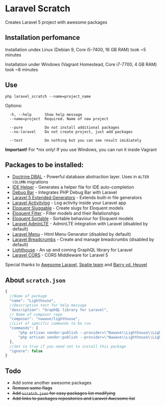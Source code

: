 # Laravel Scratch
Creates Laravel 5 project with awesome packages

## Installation perfomance
Installation undex Linux (Debian 9, Core i5-7400, 16 GB RAM) took ~5 minutes

Installation under Windows (Vagrant Homestead, Core i7-7700, 4 GB RAM) took ~8 minutes

## Use

```
php laravel_scratch --name=project_name
```

Options:
```
  -h, --help      Show help message
  --name=project  Required. Name of new project
        
  --pure          Do not install additional packages
  --no-laravel    Do not create project, just add packages

  --test          Do nothing but you can see result imidiately
```

**Important!** For *nix only! If you use Windows, you can run it inside Vagrant

## Packages to be installed:
  * [Doctrine DBAL](https://github.com/doctrine/dbal) - Powerful database abstraction layer. Uses in `ALTER COLUMN` migrations 
  * [IDE Helper](https://github.com/barryvdh/laravel-ide-helper) - Generates a helper file for IDE auto-completion
  * [Debug Bar](https://github.com/barryvdh/laravel-debugbar) - Integrates PHP Debug Bar with Laravel
  * [Laravel 5 Extended Generators](https://github.com/laracasts/Laravel-5-Generators-Extended) - Extends built-in file generators
  * [Laravel Activitylog](https://github.com/spatie/laravel-activitylog) - Log activity inside your Laravel app
  * [Eloquent Sluggable](https://github.com/cviebrock/eloquent-sluggable) - Create slugs for Eloquent models
  * [Eloquent Filter](https://github.com/Tucker-Eric/EloquentFilter) - Filter models and their Relationships
  * [Eloquent Sortable](https://github.com/spatie/eloquent-sortable) - Sortable behaviour for Eloquent models
  * [Laravel AdminLTE](https://github.com/jeroennoten/Laravel-AdminLTE) - AdminLTE integration with Laravel (disabled by default)
  * [Laravel Menu](https://github.com/spatie/laravel-menu) - Html Menu Generator (disabled by default)
  * [Laravel Breadcrumbs](https://github.com/davejamesmiller/laravel-breadcrumbs) - Create and manage breadcrumbs (disabled by default)
  * [Lighthouse](https://github.com/nuwave/lighthouse) - An up and coming GraphQL library for Laravel
  * [Laravel CORS](https://github.com/barryvdh/laravel-cors) - CORS Middleware for Laravel 5

  Special thanks to [Awesome Laravel](https://github.com/chiraggude/awesome-laravel), [Spatie team](https://github.com/spatie)
and [Barry vd. Heuvel](https://github.com/barryvdh)
## About `scratch.json`

```js
{
  //Name of package
  "name": "Lighthouse",
  //Description text for help message
  "description": "GraphQL library for Laravel",
  // Name of composer repo 
  "composer": "nuwave/lighthouse",
  //List of specific commands to be run
  "commands": [ 
      "php artisan vendor:publish --provider=\"Nuwave\\Lighthouse\\LighthouseServiceProvider\" --tag=schema",
      "php artisan vendor:publish --provider=\"Nuwave\\Lighthouse\\LighthouseServiceProvider\" --tag=config"
  ],
  //Set to true if you need not to install this package
  "ignore": false 
}
```

## Todo
* Add some another awesome packages
* ~~Remove some flags~~
* ~~Add `scratch.json` for easy packages list modifying~~
* ~~Add links to packages repositories and Laravel Awesome list~~
